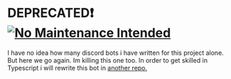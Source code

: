 # DEPRECATED❗[![No Maintenance Intended](http://unmaintained.tech/badge.svg)](http://unmaintained.tech/)
I have no idea how many discord bots i have written for this project alone. But here we go again. Im killing this one too. In order to get skilled in Typescript i will rewrite this bot in [another repo.](https://github.com/Eat-Sleep-Nintendo-Repeat/Bot-v2)
